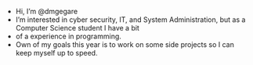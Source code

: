 - Hi, I’m @dmgegare
- I’m interested in cyber security, IT, and System Administration, but as a Computer Science student I have a bit
- of a experience in programming.
- Own of my goals this year is to work on some side projects so I can keep myself up to speed. 
<!---
dmgegare/dmgegare is a ✨ special ✨ repository because its `README.md` (this file) appears on your GitHub profile.
You can click the Preview link to take a look at your changes.
--->

